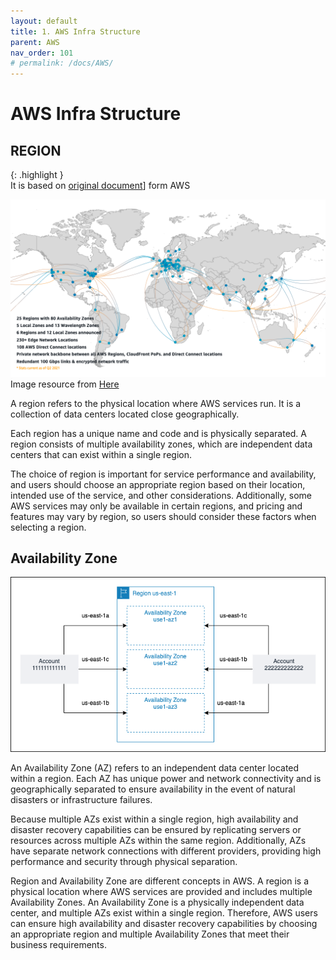 ```yaml
---
layout: default
title: 1. AWS Infra Structure
parent: AWS
nav_order: 101
# permalink: /docs/AWS/
---
```

# AWS Infra Structure

## REGION

{: .highlight }  
It is based on [original document](https://docs.aws.amazon.com/lightsail/2016-11-28/api-reference/API_Region.html)] form AWS

![1](/docs/AWS/01.Infra-Structure/pics/1.png)
Image resource from [Here](https://aws.amazon.com/blogs/networking-and-content-delivery/introduction-to-network-transformation-on-aws-part-1/)

A region refers to the physical location where AWS services run. It is a collection of data centers located close geographically.

Each region has a unique name and code and is physically separated. A region consists of multiple availability zones, which are independent data centers that can exist within a single region.

The choice of region is important for service performance and availability, and users should choose an appropriate region based on their location, intended use of the service, and other considerations. Additionally, some AWS services may only be available in certain regions, and pricing and features may vary by region, so users should consider these factors when selecting a region.

## Availability Zone

![2](/docs/AWS/01.Infra-Structure/pics/2.png)

An Availability Zone (AZ) refers to an independent data center located within a region. Each AZ has unique power and network connectivity and is geographically separated to ensure availability in the event of natural disasters or infrastructure failures.

Because multiple AZs exist within a single region, high availability and disaster recovery capabilities can be ensured by replicating servers or resources across multiple AZs within the same region. Additionally, AZs have separate network connections with different providers, providing high performance and security through physical separation.

Region and Availability Zone are different concepts in AWS. A region is a physical location where AWS services are provided and includes multiple Availability Zones. An Availability Zone is a physically independent data center, and multiple AZs exist within a single region. Therefore, AWS users can ensure high availability and disaster recovery capabilities by choosing an appropriate region and multiple Availability Zones that meet their business requirements.
